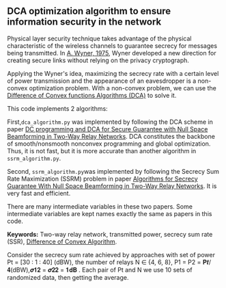 ## DCA optimization algorithm to ensure information security in the network
Physical layer security technique takes advantage of the physical characteristic of the wireless channels to guarantee secrecy for messages being transmitted. In [A. Wyner, 1975](https://wiki.epfl.ch/edicpublic/documents/Candidacy%20exam/Wiretap_Wyner.pdf), Wyner developed a new direction for creating secure links without relying on the privacy cryptograph.

Applying the Wyner's idea, maximizing the secrecy rate with a certain level of power transmission and the appearance of an eavesdropper is a non-convex optimization problem. With a non-convex problem, we can use the [Difference of Convex functions Algorithms (DCA)](http://www.lita.univ-lorraine.fr/~lethi/index.php/dca.html) to solve it. 

This code implements 2 algorithms:

First,`dca_algorithm.py` was implemented by following the DCA scheme in paper [DC programming and DCA for Secure Guarantee with Null Space Beamforming in Two-Way Relay Networks](https://dl.acm.org/doi/10.1145/3316615.3316687). DCA constitutes the backbone of smooth/nonsmooth nonconvex programming and global optimization. Thus, it is not fast, but it is more accurate than another algorithm in `ssrm_algorithm.py`.

Second, `ssrm_algorithm.py`was implemented by following the Secrecy Sum Rate Maximization (SSRM) problem in paper [Algorithms for Secrecy Guarantee With Null Space Beamforming in Two-Way Relay Networks](https://ieeexplore.ieee.org/abstract/document/6730702). It is very fast and efficient.

There are many intermediate variables in these two papers. Some intermediate variables are kept names exactly the same as papers in this code. 

**Keywords:** Two-way relay network, transmitted power, secrecy sum rate (SSR), [Difference of Convex Algorithm](http://www.lita.univ-lorraine.fr/~lethi/index.php/en/dca.html).

Consider the secrecy sum rate achieved by approaches with set of power Pt = [30 : 1 : 40] (dBW), the number of relays N ∈ {4, 6, 8}, P1 = P2 = 𝐏𝒕/𝟒(dBW),𝝈𝟏𝟐 = 𝝈𝟐𝟐 = 𝟏𝐝𝐁 . Each pair of Pt and N we use 10 sets of randomized data, then getting the average.
